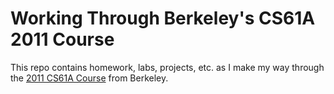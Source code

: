 # Working Through Berkeley's CS61A 2011 Course

This repo contains homework, labs, projects, etc. as I make my way through the [2011 CS61A Course](https://people.eecs.berkeley.edu/~bh/61a-pages/) from Berkeley.
